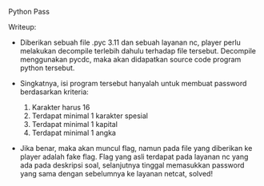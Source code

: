 Python Pass


Writeup:

- Diberikan sebuah file .pyc 3.11 dan sebuah layanan nc, player perlu melakukan decompile terlebih dahulu terhadap file tersebut. Decompile menggunakan pycdc, maka akan didapatkan source code program python tersebut.

- Singkatnya, isi program tersebut hanyalah untuk membuat password berdasarkan kriteria:
  1. Karakter harus 16
  2. Terdapat minimal 1 karakter spesial
  3. Terdapat minimal 1 kapital
  4. Terdapat minimal 1 angka

- Jika benar, maka akan muncul flag, namun pada file yang diberikan ke player adalah fake flag. Flag yang asli terdapat pada layanan nc yang ada pada deskripsi soal, selanjutnya tinggal memasukkan password yang sama dengan sebelumnya ke layanan netcat, solved!
